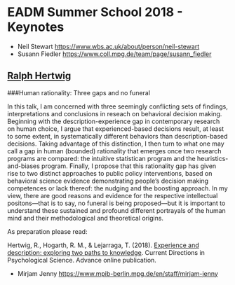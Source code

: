 # EADM Summer School 2018 - Keynotes

- Neil Stewart https://www.wbs.ac.uk/about/person/neil-stewart 
- Susann Fiedler https://www.coll.mpg.de/team/page/susann_fiedler

## [Ralph Hertwig](https://www.mpib-berlin.mpg.de/en/staff/ralph-hertwig) 
###Human rationality: Three gaps and no funeral 

In this talk, I am concerned with three seemingly conflicting sets of findings, interpretations and conclusions in reseach on behavioral decision making. Beginning with the description-experience gap in contemporary research on human choice, I argue that experienced-based decisions result, at least to some extent, in systematically different behaviors than description-based decisions. Taking advantage of this distinction, I then turn to what one may call a gap in human (bounded) rationality that emerges once two research programs are compared: the intuitive statistican program and the heuristics-and-biases program. Finally, I propose that this rationality gap has given rise to two distinct approaches to public policy interventions, based on behavioral science evidence demonstrating people’s decision making competences or lack thereof: the nudging and the boosting approach. In my view, there are good reasons and evidence for the respective intellectual positons—that is to say, no funeral is being proposed—but it is important to understand these sustained and profound different portrayals of the human mind and their methodological and theoretical origins.  

As preparation please read: 

Hertwig, R., Hogarth, R. M., & Lejarraga, T. (2018). [Experience and description: exploring two paths to knowledge](../3_literature/Hertwig2018.pdf). Current Directions in Psychological Science. Advance online publication.

- Mirjam Jenny https://www.mpib-berlin.mpg.de/en/staff/mirjam-jenny

